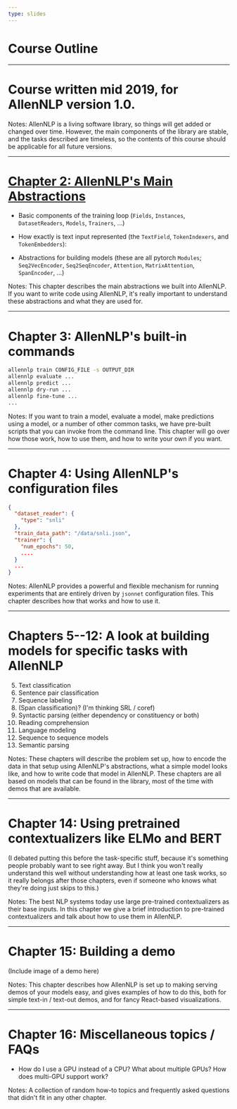 ```yaml
---
type: slides
---
```


# Course Outline

---

# Course written mid 2019, for AllenNLP version 1.0.

Notes: AllenNLP is a living software library, so things will get added or changed over time.
However, the main components of the library are stable, and the tasks described are timeless, so
the contents of this course should be applicable for all future versions.

---

# [Chapter 2: AllenNLP's Main Abstractions](/chapter02)

- Basic components of the training loop (`Fields`, `Instances`, `DatasetReaders`, `Models`,
  `Trainers`, ...)

- How exactly is text input represented (the `TextField`, `TokenIndexers`, and `TokenEmbedders`):

- Abstractions for building models (these are all pytorch `Modules`; `Seq2VecEncoder`,
  `Seq2SeqEncoder`, `Attention`, `MatrixAttention`, `SpanEncoder`, ...)

Notes: This chapter describes the main abstractions we built into AllenNLP.  If you want to write
code using AllenNLP, it's really important to understand these abstractions and what they are used
for.

---

# Chapter 3: AllenNLP's built-in commands

```bash
allennlp train CONFIG_FILE -s OUTPUT_DIR
allennlp evaluate ...
allennlp predict ...
allennlp dry-run ...
allennlp fine-tune ...
...
```


Notes: If you want to train a model, evaluate a model, make predictions using a model, or a number of
other common tasks, we have pre-built scripts that you can invoke from the command line.  This
chapter will go over how those work, how to use them, and how to write your own if you want.

---

# Chapter 4: Using AllenNLP's configuration files

```json
{
  "dataset_reader": {
    "type": "snli"
  },
  "train_data_path": "/data/snli.json",
  "trainer": {
    "num_epochs": 50,
    ....
  }
  ...
}
```

Notes: AllenNLP provides a powerful and flexible mechanism for running experiments that are
entirely driven by `jsonnet` configuration files.  This chapter describes how that works and how to
use it.

---

# Chapters 5--12: A look at building models for specific tasks with AllenNLP

5. Text classification
6. Sentence pair classification
7. Sequence labeling
8. (Span classification)?  (I'm thinking SRL / coref)
9. Syntactic parsing (either dependency or constituency or both)
10. Reading comprehension
11. Language modeling
12. Sequence to sequence models
13. Semantic parsing

Notes: These chapters will describe the problem set up, how to encode the data in that setup using
AllenNLP's abstractions, what a simple model looks like, and how to write code that model in
AllenNLP.  These chapters are all based on models that can be found in the library, most of the
time with demos that are available.

---

# Chapter 14: Using pretrained contextualizers like ELMo and BERT

(I debated putting this before the task-specific stuff, because it's something people probably want
to see right away.  But I think you won't really understand this well without understanding how at
least one task works, so it really belongs after those chapters, even if someone who knows what
they're doing just skips to this.)

Notes: The best NLP systems today use large pre-trained contextualizers as their base inputs.  In
this chapter we give a brief introduction to pre-trained contextualizers and talk about how to use
them in AllenNLP.

---

# Chapter 15: Building a demo

(Include image of a demo here)

Notes: This chapter describes how AllenNLP is set up to making serving demos of your models easy,
and gives examples of how to do this, both for simple text-in / text-out demos, and for fancy
React-based visualizations.

---

# Chapter 16: Miscellaneous topics / FAQs

- How do I use a GPU instead of a CPU?  What about multiple GPUs?  How does multi-GPU support work?

Notes: A collection of random how-to topics and frequently asked questions that didn't fit in any other
chapter.
